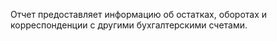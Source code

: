 ﻿Отчет предоставляет информацию об остатках, оборотах и корреспонденции с другими бухгалтерскими счетами.
